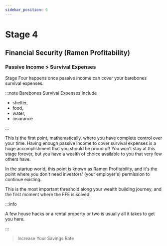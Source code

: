 ```yaml
---
sidebar_position: 6
---
```


# Stage 4

## Financial Security (Ramen Profitability)

### Passive Income > Survival Expenses 

Stage Four happens once passive income can cover your barebones survival expenses. 

:::note Barebones Survival Expenses Include

- shelter, 
- food, 
- water, 
- insurance

::: 

This is the first point, mathematically, where you have complete control over your time. Having enough passive income to cover survival expenses is a huge accomplishment that you should be proud of! You won’t stay at this stage forever, but you have a wealth of choice available to you that very few others have. 

In the startup world, this point is known as Ramen Profitability, and it's the point where you don't need investors' (your employer's) permission to continue existing. 

This is the most important threshold along your wealth building journey, and the first moment where the FFE is solved!

:::info 

A few house hacks or a rental property or two is usually all it takes to get you here.

:::

>Increase Your Savings Rate